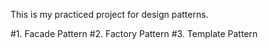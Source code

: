 This is my practiced project for design patterns.

#1. Facade Pattern
#2. Factory Pattern
#3. Template Pattern
